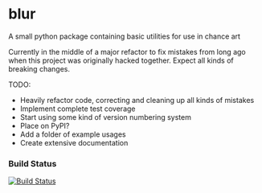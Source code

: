 # blur
A small python package containing basic utilities for use in chance art

Currently in the middle of a major refactor to fix mistakes from long ago when this project was originally hacked together. Expect all kinds of breaking changes.

TODO:
* Heavily refactor code, correcting and cleaning up all kinds of mistakes
* Implement complete test coverage
* Start using some kind of version numbering system
* Place on PyPI?
* Add a folder of example usages
* Create extensive documentation

### Build Status
[![Build Status](https://travis-ci.org/ajyoon/chance.svg?branch=master)](https://travis-ci.org/ajyoon/chance)
